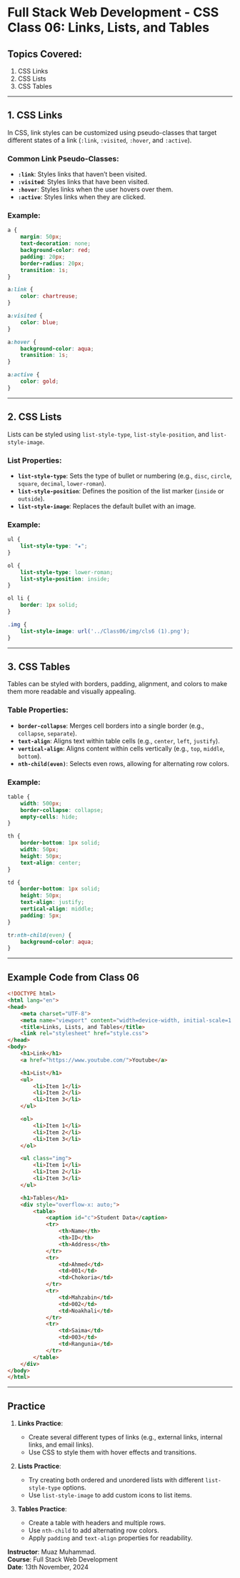 # Full Stack Web Development - CSS Class 06: Links, Lists, and Tables

## Topics Covered:
1. CSS Links
2. CSS Lists
3. CSS Tables

---

## 1. CSS Links

In CSS, link styles can be customized using pseudo-classes that target different states of a link (`:link`, `:visited`, `:hover`, and `:active`).

### Common Link Pseudo-Classes:
- **`:link`**: Styles links that haven’t been visited.
- **`:visited`**: Styles links that have been visited.
- **`:hover`**: Styles links when the user hovers over them.
- **`:active`**: Styles links when they are clicked.

### Example:
```css
a {
    margin: 50px;
    text-decoration: none;
    background-color: red;
    padding: 20px;
    border-radius: 20px;
    transition: 1s;
}

a:link {
    color: chartreuse;
}

a:visited {
    color: blue;
}

a:hover {
    background-color: aqua;
    transition: 1s;
}

a:active {
    color: gold;
}
```

---

## 2. CSS Lists

Lists can be styled using `list-style-type`, `list-style-position`, and `list-style-image`.

### List Properties:
- **`list-style-type`**: Sets the type of bullet or numbering (e.g., `disc`, `circle`, `square`, `decimal`, `lower-roman`).
- **`list-style-position`**: Defines the position of the list marker (`inside` or `outside`).
- **`list-style-image`**: Replaces the default bullet with an image.

### Example:
```css
ul {
    list-style-type: "★";
}

ol {
    list-style-type: lower-roman;
    list-style-position: inside;
}

ol li {
    border: 1px solid;
}

.img {
    list-style-image: url('../Class06/img/cls6 (1).png');
}
```

---

## 3. CSS Tables

Tables can be styled with borders, padding, alignment, and colors to make them more readable and visually appealing.

### Table Properties:
- **`border-collapse`**: Merges cell borders into a single border (e.g., `collapse`, `separate`).
- **`text-align`**: Aligns text within table cells (e.g., `center`, `left`, `justify`).
- **`vertical-align`**: Aligns content within cells vertically (e.g., `top`, `middle`, `bottom`).
- **`nth-child(even)`**: Selects even rows, allowing for alternating row colors.

### Example:
```css
table {
    width: 500px;
    border-collapse: collapse;
    empty-cells: hide;
}

th {
    border-bottom: 1px solid;
    width: 50px;
    height: 50px;
    text-align: center;
}

td {
    border-bottom: 1px solid;
    height: 50px;
    text-align: justify;
    vertical-align: middle;
    padding: 5px;
}

tr:nth-child(even) {
    background-color: aqua;
}
```

---

## Example Code from Class 06

```html
<!DOCTYPE html>
<html lang="en">
<head>
    <meta charset="UTF-8">
    <meta name="viewport" content="width=device-width, initial-scale=1.0">
    <title>Links, Lists, and Tables</title>
    <link rel="stylesheet" href="style.css">
</head>
<body>
    <h1>Link</h1>
    <a href="https://www.youtube.com/">Youtube</a>

    <h1>List</h1>
    <ul>
        <li>Item 1</li>
        <li>Item 2</li>
        <li>Item 3</li>
    </ul>

    <ol>
        <li>Item 1</li>
        <li>Item 2</li>
        <li>Item 3</li>
    </ol>

    <ul class="img">
        <li>Item 1</li>
        <li>Item 2</li>
        <li>Item 3</li>
    </ul>

    <h1>Tables</h1>
    <div style="overflow-x: auto;">
        <table>
            <caption id="c">Student Data</caption>
            <tr>
                <th>Name</th>
                <th>ID</th>
                <th>Address</th>
            </tr>
            <tr>
                <td>Ahmed</td>
                <td>001</td>
                <td>Chokoria</td>
            </tr>
            <tr>
                <td>Mahzabin</td>
                <td>002</td>
                <td>Noakhali</td>
            </tr>
            <tr>
                <td>Saima</td>
                <td>003</td>
                <td>Rangunia</td>
            </tr>
        </table>
    </div>
</body>
</html>
```

---

## Practice

1. **Links Practice**:
   - Create several different types of links (e.g., external links, internal links, and email links).
   - Use CSS to style them with hover effects and transitions.

2. **Lists Practice**:
   - Try creating both ordered and unordered lists with different `list-style-type` options.
   - Use `list-style-image` to add custom icons to list items.

3. **Tables Practice**:
   - Create a table with headers and multiple rows.
   - Use `nth-child` to add alternating row colors.
   - Apply `padding` and `text-align` properties for readability.

**Instructor**: Muaz Muhammad.  
**Course**: Full Stack Web Development  
**Date**: 13th November, 2024